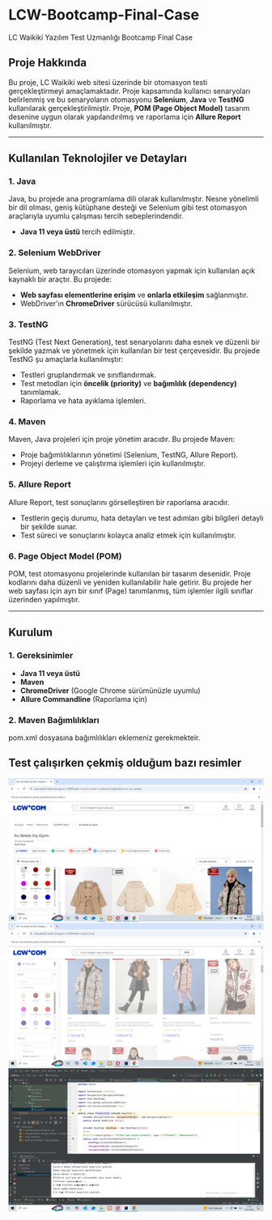 # LCW-Bootcamp-Final-Case

LC Waikiki Yazılım Test Uzmanlığı Bootcamp Final Case

## Proje Hakkında

Bu proje, LC Waikiki web sitesi üzerinde bir otomasyon testi gerçekleştirmeyi amaçlamaktadır. Proje kapsamında kullanıcı senaryoları belirlenmiş ve bu senaryoların otomasyonu **Selenium**, **Java** ve **TestNG** kullanılarak gerçekleştirilmiştir. Proje, **POM (Page Object Model)** tasarım desenine uygun olarak yapılandırılmış ve raporlama için **Allure Report** kullanılmıştır.

---

## Kullanılan Teknolojiler ve Detayları

### 1. **Java**
Java, bu projede ana programlama dili olarak kullanılmıştır. Nesne yönelimli bir dil olması, geniş kütüphane desteği ve Selenium gibi test otomasyon araçlarıyla uyumlu çalışması tercih sebeplerindendir.

- **Java 11 veya üstü** tercih edilmiştir.

### 2. **Selenium WebDriver**
Selenium, web tarayıcıları üzerinde otomasyon yapmak için kullanılan açık kaynaklı bir araçtır. Bu projede:
- **Web sayfası elementlerine erişim** ve **onlarla etkileşim** sağlanmıştır.
- WebDriver'ın **ChromeDriver** sürücüsü kullanılmıştır.

### 3. **TestNG**
TestNG (Test Next Generation), test senaryolarını daha esnek ve düzenli bir şekilde yazmak ve yönetmek için kullanılan bir test çerçevesidir. Bu projede TestNG şu amaçlarla kullanılmıştır:
- Testleri gruplandırmak ve sınıflandırmak.
- Test metodları için **öncelik (priority)** ve **bağımlılık (dependency)** tanımlamak.
- Raporlama ve hata ayıklama işlemleri.

### 4. **Maven**
Maven, Java projeleri için proje yönetim aracıdır. Bu projede Maven:
- Proje bağımlılıklarının yönetimi (Selenium, TestNG, Allure Report).
- Projeyi derleme ve çalıştırma işlemleri için kullanılmıştır.

### 5. **Allure Report**
Allure Report, test sonuçlarını görselleştiren bir raporlama aracıdır.
- Testlerin geçiş durumu, hata detayları ve test adımları gibi bilgileri detaylı bir şekilde sunar.
- Test süreci ve sonuçlarını kolayca analiz etmek için kullanılmıştır.

### 6. **Page Object Model (POM)**
POM, test otomasyonu projelerinde kullanılan bir tasarım desenidir. Proje kodlarını daha düzenli ve yeniden kullanılabilir hale getirir. Bu projede her web sayfası için ayrı bir sınıf (Page) tanımlanmış, tüm işlemler ilgili sınıflar üzerinden yapılmıştır.

---

## Kurulum

### 1. Gereksinimler
- **Java 11 veya üstü**
- **Maven**
- **ChromeDriver** (Google Chrome sürümünüzle uyumlu)
- **Allure Commandline** (Raporlama için)

### 2. Maven Bağımlılıkları
pom.xml dosyasına bağımlılıkları eklemeniz gerekmekteir.

## Test çalışırken çekmiş olduğum bazı resimler 
![img.png](img.png)
![img_1.png](img_1.png)
![img_2.png](img_2.png)
